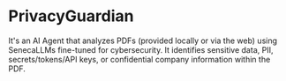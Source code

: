 # PrivacyGuardian
It's an AI Agent that analyzes PDFs (provided locally or via the web) using SenecaLLMs fine-tuned for cybersecurity. It identifies sensitive data, PII, secrets/tokens/API keys, or confidential company information within the PDF.
